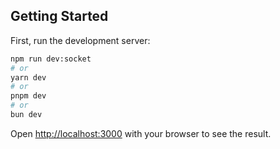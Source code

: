 
## Getting Started

First, run the development server:

```bash
npm run dev:socket
# or
yarn dev
# or
pnpm dev
# or
bun dev
```

Open [http://localhost:3000](http://localhost:3000) with your browser to see the result.


